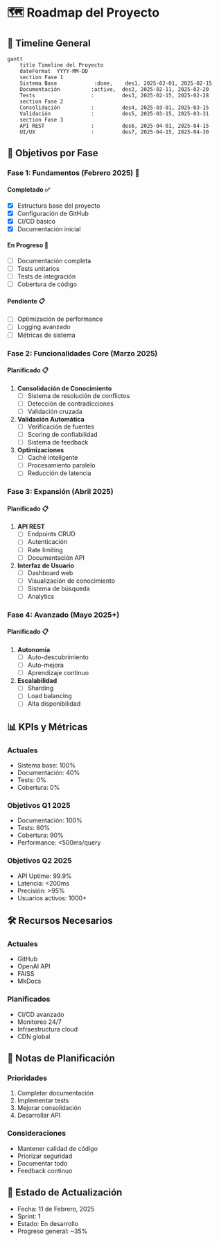 # 🗺️ Roadmap del Proyecto

## 📅 Timeline General

```mermaid
gantt
    title Timeline del Proyecto
    dateFormat  YYYY-MM-DD
    section Fase 1
    Sistema Base            :done,    des1, 2025-02-01, 2025-02-15
    Documentación          :active,  des2, 2025-02-11, 2025-02-20
    Tests                  :         des3, 2025-02-15, 2025-02-28
    section Fase 2
    Consolidación          :         des4, 2025-03-01, 2025-03-15
    Validación             :         des5, 2025-03-15, 2025-03-31
    section Fase 3
    API REST               :         des6, 2025-04-01, 2025-04-15
    UI/UX                  :         des7, 2025-04-15, 2025-04-30
```

## 🎯 Objetivos por Fase

### Fase 1: Fundamentos (Febrero 2025) 🚧

#### Completado ✅
- [x] Estructura base del proyecto
- [x] Configuración de GitHub
- [x] CI/CD básico
- [x] Documentación inicial

#### En Progreso 🔄
- [ ] Documentación completa
- [ ] Tests unitarios
- [ ] Tests de integración
- [ ] Cobertura de código

#### Pendiente 📋
- [ ] Optimización de performance
- [ ] Logging avanzado
- [ ] Métricas de sistema

### Fase 2: Funcionalidades Core (Marzo 2025)

#### Planificado 📋
1. **Consolidación de Conocimiento**
   - [ ] Sistema de resolución de conflictos
   - [ ] Detección de contradicciones
   - [ ] Validación cruzada

2. **Validación Automática**
   - [ ] Verificación de fuentes
   - [ ] Scoring de confiabilidad
   - [ ] Sistema de feedback

3. **Optimizaciones**
   - [ ] Caché inteligente
   - [ ] Procesamiento paralelo
   - [ ] Reducción de latencia

### Fase 3: Expansión (Abril 2025)

#### Planificado 📋
1. **API REST**
   - [ ] Endpoints CRUD
   - [ ] Autenticación
   - [ ] Rate limiting
   - [ ] Documentación API

2. **Interfaz de Usuario**
   - [ ] Dashboard web
   - [ ] Visualización de conocimiento
   - [ ] Sistema de búsqueda
   - [ ] Analytics

### Fase 4: Avanzado (Mayo 2025+)

#### Planificado 📋
1. **Autonomía**
   - [ ] Auto-descubrimiento
   - [ ] Auto-mejora
   - [ ] Aprendizaje continuo

2. **Escalabilidad**
   - [ ] Sharding
   - [ ] Load balancing
   - [ ] Alta disponibilidad

## 📊 KPIs y Métricas

### Actuales
- Sistema base: 100%
- Documentación: 40%
- Tests: 0%
- Cobertura: 0%

### Objetivos Q1 2025
- Documentación: 100%
- Tests: 80%
- Cobertura: 90%
- Performance: <500ms/query

### Objetivos Q2 2025
- API Uptime: 99.9%
- Latencia: <200ms
- Precisión: >95%
- Usuarios activos: 1000+

## 🛠️ Recursos Necesarios

### Actuales
- GitHub
- OpenAI API
- FAISS
- MkDocs

### Planificados
- CI/CD avanzado
- Monitoreo 24/7
- Infraestructura cloud
- CDN global

## 📝 Notas de Planificación

### Prioridades
1. Completar documentación
2. Implementar tests
3. Mejorar consolidación
4. Desarrollar API

### Consideraciones
- Mantener calidad de código
- Priorizar seguridad
- Documentar todo
- Feedback continuo

## 🔄 Estado de Actualización
- Fecha: 11 de Febrero, 2025
- Sprint: 1
- Estado: En desarrollo
- Progreso general: ~35%
